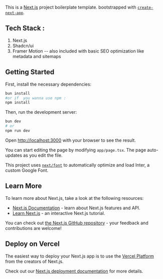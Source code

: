This is a [Next.js](https://nextjs.org/) project boilerplate template. bootstrapped with [`create-next-app`](https://github.com/vercel/next.js/tree/canary/packages/create-next-app).

## Tech Stack :

1. Next.js
2. Shadcn/ui
3. Framer Motion
   -- also included with basic SEO optimization like metadata and sitemaps

## Getting Started

First, install the necessary dependencies:

```bash
bun install
#or if  you wanna use npm :
npm install

```

Then, run the development server:

```bash
bun dev
# or
npm run dev
```

Open [http://localhost:3000](http://localhost:3000) with your browser to see the result.

You can start editing the page by modifying `app/page.tsx`. The page auto-updates as you edit the file.

This project uses [`next/font`](https://nextjs.org/docs/basic-features/font-optimization) to automatically optimize and load Inter, a custom Google Font.

## Learn More

To learn more about Next.js, take a look at the following resources:

- [Next.js Documentation](https://nextjs.org/docs) - learn about Next.js features and API.
- [Learn Next.js](https://nextjs.org/learn) - an interactive Next.js tutorial.

You can check out [the Next.js GitHub repository](https://github.com/vercel/next.js/) - your feedback and contributions are welcome!

## Deploy on Vercel

The easiest way to deploy your Next.js app is to use the [Vercel Platform](https://vercel.com/new?utm_medium=default-template&filter=next.js&utm_source=create-next-app&utm_campaign=create-next-app-readme) from the creators of Next.js.

Check out our [Next.js deployment documentation](https://nextjs.org/docs/deployment) for more details.

